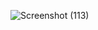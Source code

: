 ![Screenshot (113)](https://github.com/user-attachments/assets/0bf4242c-cfe6-413e-82e5-6d6249c8989d)
